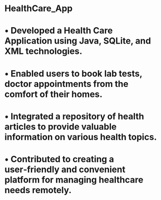 # HealthCare_App

# • Developed a Health Care Application using Java, SQLite, and XML technologies.
# • Enabled users to book lab tests, doctor appointments from the comfort of their homes.
# • Integrated a repository of health articles to provide valuable information on various health topics.
# • Contributed to creating a user‑friendly and convenient platform for managing healthcare needs remotely.
